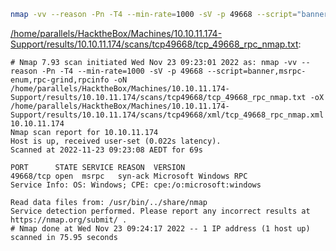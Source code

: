 ```bash
nmap -vv --reason -Pn -T4 --min-rate=1000 -sV -p 49668 --script="banner,msrpc-enum,rpc-grind,rpcinfo" -oN "/home/parallels/HacktheBox/Machines/10.10.11.174-Support/results/10.10.11.174/scans/tcp49668/tcp_49668_rpc_nmap.txt" -oX "/home/parallels/HacktheBox/Machines/10.10.11.174-Support/results/10.10.11.174/scans/tcp49668/xml/tcp_49668_rpc_nmap.xml" 10.10.11.174
```

[/home/parallels/HacktheBox/Machines/10.10.11.174-Support/results/10.10.11.174/scans/tcp49668/tcp_49668_rpc_nmap.txt](file:///home/parallels/HacktheBox/Machines/10.10.11.174-Support/results/10.10.11.174/scans/tcp49668/tcp_49668_rpc_nmap.txt):

```
# Nmap 7.93 scan initiated Wed Nov 23 09:23:01 2022 as: nmap -vv --reason -Pn -T4 --min-rate=1000 -sV -p 49668 --script=banner,msrpc-enum,rpc-grind,rpcinfo -oN /home/parallels/HacktheBox/Machines/10.10.11.174-Support/results/10.10.11.174/scans/tcp49668/tcp_49668_rpc_nmap.txt -oX /home/parallels/HacktheBox/Machines/10.10.11.174-Support/results/10.10.11.174/scans/tcp49668/xml/tcp_49668_rpc_nmap.xml 10.10.11.174
Nmap scan report for 10.10.11.174
Host is up, received user-set (0.022s latency).
Scanned at 2022-11-23 09:23:08 AEDT for 69s

PORT      STATE SERVICE REASON  VERSION
49668/tcp open  msrpc   syn-ack Microsoft Windows RPC
Service Info: OS: Windows; CPE: cpe:/o:microsoft:windows

Read data files from: /usr/bin/../share/nmap
Service detection performed. Please report any incorrect results at https://nmap.org/submit/ .
# Nmap done at Wed Nov 23 09:24:17 2022 -- 1 IP address (1 host up) scanned in 75.95 seconds

```
